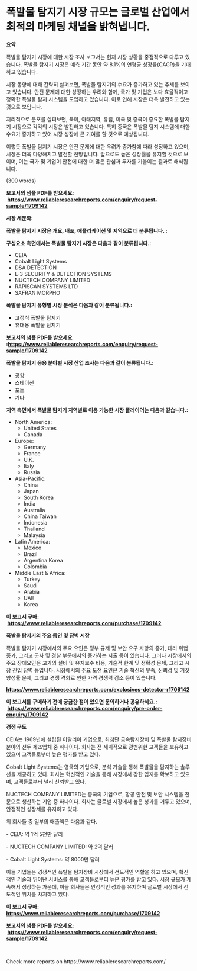 <p><h1>폭발물 탐지기 시장 규모는 글로벌 산업에서 최적의 마케팅 채널을 밝혀냅니다.</h1></p><p><strong>요약</strong></p>
<p><p>폭발물 탐지기 시장에 대한 시장 조사 보고서는 현재 시장 상황을 중점적으로 다루고 있습니다. 폭발물 탐지기 시장은 예측 기간 동안 약 8.1%의 연평균 성장률(CAGR)을 기대하고 있습니다.</p><p>시장 동향에 대해 간략히 살펴보면, 폭발물 탐지기의 수요가 증가하고 있는 추세를 보이고 있습니다. 안전 문제에 대한 성장하는 우려와 함께, 국가 및 기업은 보다 효율적이고 정확한 폭발물 탐지 시스템을 도입하고 있습니다. 이로 인해 시장은 더욱 발전하고 있는 것으로 보입니다.</p><p>지리적으로 분포를 살펴보면, 북미, 아태지역, 유럽, 미국 및 중국이 중요한 폭발물 탐지기 시장으로 각각의 시장은 발전하고 있습니다. 특히 중국은 폭발물 탐지 시스템에 대한 수요가 증가하고 있어 시장 성장에 큰 기여를 할 것으로 예상됩니다.</p><p>이렇듯 폭발물 탐지기 시장은 안전 문제에 대한 우려가 증가함에 따라 성장하고 있으며, 시장은 더욱 다양해지고 발전할 전망입니다. 앞으로도 높은 성장률을 유지할 것으로 보이며, 이는 국가 및 기업이 안전에 대한 더 많은 관심과 투자를 기울이는 결과로 해석됩니다.</p><p>(300 words)</p></p>
<p><strong>보고서의 샘플 PDF를 받으세요: &nbsp;<a href="https://www.reliableresearchreports.com/enquiry/request-sample/1709142">https://www.reliableresearchreports.com/enquiry/request-sample/1709142</a></strong></p>
<p><strong>시장 세분화:</strong></p>
<p><strong> 폭발물 탐지기 시장은 개요, 배포, 애플리케이션 및 지역으로 더 분류됩니다. :</strong></p>
<p><strong>구성요소 측면에서는 폭발물 탐지기 시장은 다음과 같이 분류됩니다.:</strong></p>
<p><ul><li>CEIA</li><li>Cobalt Light Systems</li><li>DSA DETECTION</li><li>L-3 SECURITY & DETECTION SYSTEMS</li><li>NUCTECH COMPANY LIMITED</li><li>RAPISCAN SYSTEMS LTD</li><li>SAFRAN MORPHO</li></ul></p>
<p><strong> 폭발물 탐지기 유형별 시장 분석은 다음과 같이 분류됩니다.:</strong></p>
<p><ul><li>고정식 폭발물 탐지기</li><li>휴대용 폭발물 탐지기</li></ul></p>
<p><strong>보고서의 샘플 PDF를 받으세요 :<a href="https://www.reliableresearchreports.com/enquiry/request-sample/1709142">https://www.reliableresearchreports.com/enquiry/request-sample/1709142</a></strong></p>
<p><strong> 폭발물 탐지기 응용 분야별 시장 산업 조사는 다음과 같이 분류됩니다.:</strong></p>
<p><ul><li>공항</li><li>스테이션</li><li>포트</li><li>기타</li></ul></p>
<p><strong>지역 측면에서 폭발물 탐지기 지역별로 이용 가능한 시장 플레이어는 다음과 같습니다.:</strong></p>
<p><ul>
    <li>
        North America:
        <ul>
            <li>United States</li>
            <li>Canada</li>
        </ul>
    </li>
    <li>
        Europe:
        <ul>
            <li>Germany</li>
            <li>France</li>
            <li>U.K.</li>
            <li>Italy</li>
            <li>Russia</li>
        </ul>
    </li>
    <li>
        Asia-Pacific:
        <ul>
            <li>China</li>
            <li>Japan</li>
            <li>South Korea</li>
            <li>India</li>
            <li>Australia</li>
            <li>China Taiwan</li>
            <li>Indonesia</li>
            <li>Thailand</li>
            <li>Malaysia</li>
        </ul>
    </li>
    <li>
        Latin America:
        <ul>
            <li>Mexico</li>
            <li>Brazil</li>
            <li>Argentina Korea</li>
            <li>Colombia</li>
        </ul>
    </li>
    <li>
        Middle East & Africa:
        <ul>
            <li>Turkey</li>
            <li>Saudi</li>
            <li>Arabia</li>
            <li>UAE</li>
            <li>Korea</li>
        </ul>
    </li>
    </ul></p>
<p><strong>이 보고서 구매: &nbsp;<a href="https://www.reliableresearchreports.com/purchase/1709142">https://www.reliableresearchreports.com/purchase/1709142</a></strong></p>
<p><strong>폭발물 탐지기의 주요 동인 및 장벽 시장</strong></p>
<p><p>폭발물 탐지기 시장에서의 주요 요인은 정부 규제 및 보안 요구 사항의 증가, 테러 위협 증가, 그리고 군사 및 경찰 부문에서의 증가하는 지출 등이 있습니다. 그러나 시장에서의 주요 장애요인은 고가의 설비 및 유지보수 비용, 기술적 한계 및 정확성 문제, 그리고 시장 진입 장벽 등입니다. 시장에서의 주요 도전 요인은 기술 혁신의 부족, 신뢰성 및 거짓 양성률 문제, 그리고 경쟁 격화로 인한 가격 경쟁력 감소 등이 있습니다.</p></p>
<p><strong><a href="https://www.reliableresearchreports.com/explosives-detector-r1709142">https://www.reliableresearchreports.com/explosives-detector-r1709142</a></strong></p>
<p><strong>이 보고서를 구매하기 전에 궁금한 점이 있으면 문의하거나 공유하세요.: &nbsp;<a href="https://www.reliableresearchreports.com/enquiry/pre-order-enquiry/1709142">https://www.reliableresearchreports.com/enquiry/pre-order-enquiry/1709142</a></strong></p>
<p><strong>경쟁 구도</strong></p>
<p><p>CEIA는 1969년에 설립된 이탈리아 기업으로, 최첨단 금속탐지장비 및 폭발물 탐지장비 분야의 선두 제조업체 중 하나이다. 회사는 전 세계적으로 광범위한 고객들을 보유하고 있으며 고객들로부터 높은 평가를 받고 있다. </p><p>Cobalt Light Systems는 영국의 기업으로, 분석 기술을 통해 폭발물을 탐지하는 솔루션을 제공하고 있다. 회사는 혁신적인 기술을 통해 시장에서 강한 입지를 확보하고 있으며, 고객들로부터 널리 신뢰받고 있다.</p><p>NUCTECH COMPANY LIMITED는 중국의 기업으로, 항공 안전 및 보안 시스템을 전문으로 생산하는 기업 중 하나이다. 회사는 글로벌 시장에서 높은 성과를 거두고 있으며, 안정적인 성장세를 유지하고 있다.</p><p>위 회사들 중 일부의 매출액은 다음과 같다.</p><p>- CEIA: 약 1억 5천만 달러</p><p>- NUCTECH COMPANY LIMITED: 약 2억 달러</p><p>- Cobalt Light Systems: 약 8000만 달러</p><p>이들 기업들은 경쟁적인 폭발물 탐지장비 시장에서 선도적인 역할을 하고 있으며, 혁신적인 기술과 뛰어난 서비스를 통해 고객들로부터 높은 평가를 받고 있다. 시장 규모가 계속해서 성장하는 가운데, 이들 회사들은 안정적인 성과를 유지하며 글로벌 시장에서 선도적인 위치를 차지하고 있다.</p></p>
<p><strong>이 보고서 구매: &nbsp; <a href="https://www.reliableresearchreports.com/purchase/1709142">https://www.reliableresearchreports.com/purchase/1709142</a></strong></p>
<p><strong>보고서의 샘플 PDF를 받으세요: &nbsp;<a href="https://www.reliableresearchreports.com/enquiry/request-sample/1709142">https://www.reliableresearchreports.com/enquiry/request-sample/1709142</a></strong><strong></strong></p>
<p>&nbsp;</p>
<p>Check more reports on https://www.reliableresearchreports.com/</p>